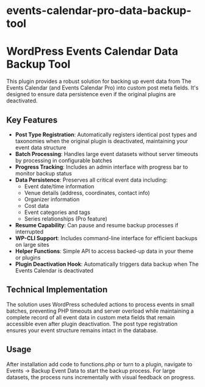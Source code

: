 # events-calendar-pro-data-backup-tool
# WordPress Events Calendar Data Backup Tool

This plugin provides a robust solution for backing up event data from The Events Calendar (and Events Calendar Pro) into custom post meta fields. It's designed to ensure data persistence even if the original plugins are deactivated.

## Key Features

- **Post Type Registration**: Automatically registers identical post types and taxonomies when the original plugin is deactivated, maintaining your event data structure
- **Batch Processing**: Handles large event datasets without server timeouts by processing in configurable batches
- **Progress Tracking**: Includes an admin interface with progress bar to monitor backup status
- **Data Persistence**: Preserves all critical event data including:
  - Event date/time information
  - Venue details (address, coordinates, contact info)
  - Organizer information
  - Cost data
  - Event categories and tags
  - Series relationships (Pro feature)
- **Resume Capability**: Can pause and resume backup processes if interrupted
- **WP-CLI Support**: Includes command-line interface for efficient backups on large sites
- **Helper Functions**: Simple API to access backed-up data in your theme or plugins
- **Plugin Deactivation Hook**: Automatically triggers data backup when The Events Calendar is deactivated

## Technical Implementation

The solution uses WordPress scheduled actions to process events in small batches, preventing PHP timeouts and server overload while maintaining a complete record of all event data in custom meta fields that remain accessible even after plugin deactivation. The post type registration ensures your event structure remains intact in the database.

## Usage

After installation add code to functions.php or turn to a plugin, navigate to Events → Backup Event Data to start the backup process. 
For large datasets, the process runs incrementally with visual feedback on progress.
